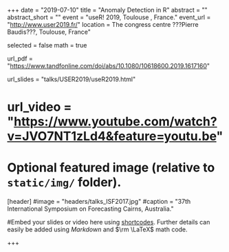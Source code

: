 +++
date = "2019-07-10"
title = "Anomaly Detection in R"
abstract = ""
abstract_short = ""
event = "useR! 2019, Toulouse , France."
event_url = "http://www.user2019.fr/"
location = The congress centre ???Pierre Baudis???, Toulouse, France"


selected = false
math = true

url_pdf = "https://www.tandfonline.com/doi/abs/10.1080/10618600.2019.1617160"

url_slides = "talks/USER2019/useR2019.html"
# url_video = "https://www.youtube.com/watch?v=JVO7NT1zLd4&feature=youtu.be"



# Optional featured image (relative to `static/img/` folder).
[header]
#image = "headers/talks_ISF2017.jpg"
#caption = "37th International Symposium on Forecasting Cairns, Australia."


#Embed your slides or video here using [shortcodes](https://gcushen.github.io/hugo-academic-demo/post/writing-markdown-latex/). Further details can easily be added using *Markdown* and $\rm \LaTeX$ math code. 

+++



